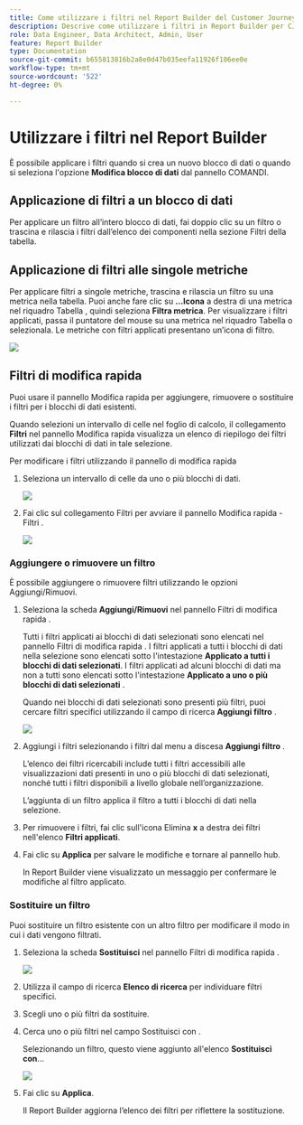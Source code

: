 ```yaml
---
title: Come utilizzare i filtri nel Report Builder del Customer Journey Analytics
description: Descrive come utilizzare i filtri in Report Builder per CJA
role: Data Engineer, Data Architect, Admin, User
feature: Report Builder
type: Documentation
source-git-commit: b655813816b2a8e0d47b035eefa11926f106ee0e
workflow-type: tm+mt
source-wordcount: '522'
ht-degree: 0%

---
```



# Utilizzare i filtri nel Report Builder

È possibile applicare i filtri quando si crea un nuovo blocco di dati o quando si seleziona l&#39;opzione **Modifica blocco di dati** dal pannello COMANDI.

## Applicazione di filtri a un blocco di dati

Per applicare un filtro all’intero blocco di dati, fai doppio clic su un filtro o trascina e rilascia i filtri dall’elenco dei componenti nella sezione Filtri della tabella.

## Applicazione di filtri alle singole metriche

Per applicare filtri a singole metriche, trascina e rilascia un filtro su una metrica nella tabella. Puoi anche fare clic su **...Icona** a destra di una metrica nel riquadro Tabella , quindi seleziona **Filtra metrica**. Per visualizzare i filtri applicati, passa il puntatore del mouse su una metrica nel riquadro Tabella o selezionala. Le metriche con filtri applicati presentano un’icona di filtro.

<!-- ![](./assets/image24.png) -->

![](./assets/filter_by.png)

## Filtri di modifica rapida

Puoi usare il pannello Modifica rapida per aggiungere, rimuovere o sostituire i filtri per i blocchi di dati esistenti.

Quando selezioni un intervallo di celle nel foglio di calcolo, il collegamento **Filtri** nel pannello Modifica rapida visualizza un elenco di riepilogo dei filtri utilizzati dai blocchi di dati in tale selezione.

Per modificare i filtri utilizzando il pannello di modifica rapida

1. Seleziona un intervallo di celle da uno o più blocchi di dati.

   ![](./assets/select_multiple_dbs.png)

1. Fai clic sul collegamento Filtri per avviare il pannello Modifica rapida - Filtri .

   ![](./assets/quick_edit_filters.png)

### Aggiungere o rimuovere un filtro

È possibile aggiungere o rimuovere filtri utilizzando le opzioni Aggiungi/Rimuovi.

1. Seleziona la scheda **Aggiungi/Rimuovi** nel pannello Filtri di modifica rapida .

   Tutti i filtri applicati ai blocchi di dati selezionati sono elencati nel pannello Filtri di modifica rapida . I filtri applicati a tutti i blocchi di dati nella selezione sono elencati sotto l&#39;intestazione **Applicato a tutti i blocchi di dati selezionati**. I filtri applicati ad alcuni blocchi di dati ma non a tutti sono elencati sotto l&#39;intestazione **Applicato a uno o più blocchi di dati selezionati** .

   Quando nei blocchi di dati selezionati sono presenti più filtri, puoi cercare filtri specifici utilizzando il campo di ricerca **Aggiungi filtro** .

   ![](./assets/add_filter.png)

1. Aggiungi i filtri selezionando i filtri dal menu a discesa **Aggiungi filtro** .

   L’elenco dei filtri ricercabili include tutti i filtri accessibili alle visualizzazioni dati presenti in uno o più blocchi di dati selezionati, nonché tutti i filtri disponibili a livello globale nell’organizzazione.

   L’aggiunta di un filtro applica il filtro a tutti i blocchi di dati nella selezione.

1. Per rimuovere i filtri, fai clic sull&#39;icona Elimina **x** a destra dei filtri nell&#39;elenco **Filtri applicati**.

1. Fai clic su **Applica** per salvare le modifiche e tornare al pannello hub.

   In Report Builder viene visualizzato un messaggio per confermare le modifiche al filtro applicato.

### Sostituire un filtro

Puoi sostituire un filtro esistente con un altro filtro per modificare il modo in cui i dati vengono filtrati.

1. Seleziona la scheda **Sostituisci** nel pannello Filtri di modifica rapida .

   ![](./assets/replace_filter.png)

1. Utilizza il campo di ricerca **Elenco di ricerca** per individuare filtri specifici.

1. Scegli uno o più filtri da sostituire.

1. Cerca uno o più filtri nel campo Sostituisci con .

   Selezionando un filtro, questo viene aggiunto all&#39;elenco **Sostituisci con**...

   ![](./assets/replace_screen_new.png)

1. Fai clic su **Applica**.

   Il Report Builder aggiorna l’elenco dei filtri per riflettere la sostituzione.

